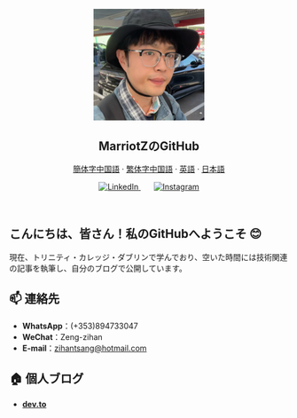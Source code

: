 <p align="center">
  <img width="200px" src="../resources/72234effd65bdc719fc801cce1fb1eee.jpg" align="center" alt="MarriotZのGitHub" />
  <h2 align="center">MarriotZのGitHub</h2>
</p>

<p align="center">
  <a href="/docs/readme_chs.md">簡体字中国語</a> · 
  <a href="/docs/readme_cht.md">繁体字中国語</a> · 
  <a href="/docs/readme_en.md">英語</a> · 
  <a href="/docs/readme_jp.md">日本語</a>
</p>

<!-- ソーシャルアイコンセクション -->
<p align="center">
  <a href="https://www.linkedin.com/in/max-zeng-1b26a8201">
    <img width="32px" title="LinkedIn" src="https://i.imgur.com/Y9lbNqu.png"/>
  </a>
  &#8287;&#8287;&#8287;&#8287;&#8287;
  <a href="https://www.instagram.com/zihantsang">
    <img width="32px" title="Instagram" src="https://upload.wikimedia.org/wikipedia/commons/thumb/9/95/Instagram_logo_2022.svg/250px-Instagram_logo_2022.svg.png"/>
  </a>
</p>

<br/>

## こんにちは、皆さん！私のGitHubへようこそ 😊  
現在、トリニティ・カレッジ・ダブリンで学んでおり、空いた時間には技術関連の記事を執筆し、自分のブログで公開しています。

## 📫 連絡先
- **WhatsApp**：(+353)894733047  
- **WeChat**：Zeng-zihan  
- **E-mail**：zihantsang@hotmail.com  

## 🏠 個人ブログ
- **[dev.to](https://blog.csdn.net/weixin_42839065)**

<!--
## 📊 統計データ:
| <img align="center" src="https://github-readme-stats.vercel.app/api?username=MarriotZ&hide=contribs,prs&show_icons=true&theme=transparent&count_private=true&bg_color=start&hide_border=true" alt="" /> |
<img align="center" src="https://github-readme-stats.vercel.app/api/top-langs/?username=MarriotZ&layout=compact&theme=transparent&hide_border=true" alt="" /> |
| ----------------------------------------------------------------------------------------------------------------------------------------------- | --------------------------------------------------------------------------------------------------------------------------------------------------------- |
-->

<!--
**MarriotZ/MarriotZ** は ✨特別な✨ リポジトリです。この README.md ファイルはあなたの GitHub プロフィールに表示されます。

以下はいくつかのヒントです：
- 🔭 現在取り組んでいること …
- 🌱 学習中のこと …
- 👯 コラボレーションしたいこと …
- 🤔 助けを求めていること …
- 💬 質問してほしいこと …
- 📫 連絡方法 …
- 😄 代名詞 …
- ⚡ 面白い事実 …
-->
